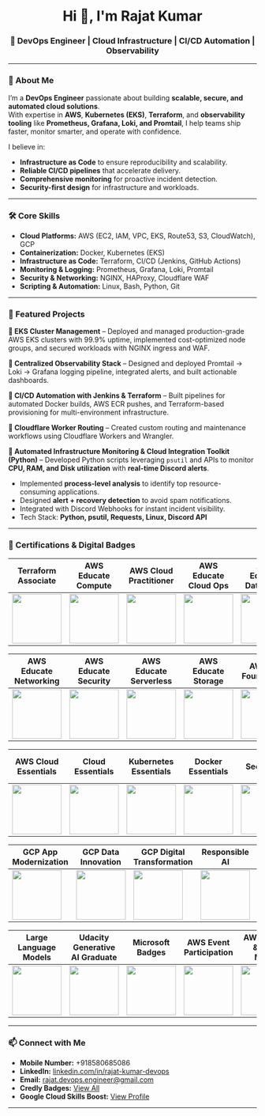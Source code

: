 <h1 align="center">Hi 👋, I'm Rajat Kumar</h1>
<h3 align="center">🚀 DevOps Engineer | Cloud Infrastructure | CI/CD Automation | Observability</h3>

---

### 🌟 About Me
I’m a **DevOps Engineer** passionate about building **scalable, secure, and automated cloud solutions**.  
With expertise in **AWS**, **Kubernetes (EKS)**, **Terraform**, and **observability tooling** like **Prometheus, Grafana, Loki, and Promtail**, I help teams ship faster, monitor smarter, and operate with confidence.

I believe in:
- **Infrastructure as Code** to ensure reproducibility and scalability.
- **Reliable CI/CD pipelines** that accelerate delivery.
- **Comprehensive monitoring** for proactive incident detection.
- **Security-first design** for infrastructure and workloads.

---

### 🛠️ Core Skills
- **Cloud Platforms:** AWS (EC2, IAM, VPC, EKS, Route53, S3, CloudWatch), GCP  
- **Containerization:** Docker, Kubernetes (EKS)  
- **Infrastructure as Code:** Terraform, CI/CD (Jenkins, GitHub Actions)  
- **Monitoring & Logging:** Prometheus, Grafana, Loki, Promtail  
- **Security & Networking:** NGINX, HAProxy, Cloudflare WAF  
- **Scripting & Automation:** Linux, Bash, Python, Git  

---

### 📂 Featured Projects
**🔹 EKS Cluster Management** – Deployed and managed production-grade AWS EKS clusters with 99.9% uptime, implemented cost-optimized node groups, and secured workloads with NGINX ingress and WAF.  

**🔹 Centralized Observability Stack** – Designed and deployed Promtail → Loki → Grafana logging pipeline, integrated alerts, and built actionable dashboards.  

**🔹 CI/CD Automation with Jenkins & Terraform** – Built pipelines for automated Docker builds, AWS ECR pushes, and Terraform-based provisioning for multi-environment infrastructure.  

**🔹 Cloudflare Worker Routing** – Created custom routing and maintenance workflows using Cloudflare Workers and Wrangler.

**🔹 Automated Infrastructure Monitoring & Cloud Integration Toolkit (Python)** – Developed Python scripts leveraging `psutil` and APIs to monitor **CPU, RAM, and Disk utilization** with **real-time Discord alerts**.  
- Implemented **process-level analysis** to identify top resource-consuming applications.  
- Designed **alert + recovery detection** to avoid spam notifications.  
- Integrated with Discord Webhooks for instant incident visibility.  
- Tech Stack: **Python, psutil, Requests, Linux, Discord API**  

---

### 📜 Certifications & Digital Badges

| Terraform Associate | AWS Educate Compute | AWS Cloud Practitioner | AWS Educate Cloud Ops | AWS Educate Databases |
|---------------------|---------------------|------------------------|-----------------------|-----------------------|
| <a href="https://www.credly.com/badges/355370dc-b947-45e7-900b-233f604d3d44"><img src="https://images.credly.com/size/680x680/images/ed4be915-68f8-428a-b332-40ded9084ee5/blob" width="100" height="100" /></a> | <a href="https://www.credly.com/badges/22c0d264-9c67-45b4-9a5c-bd4a79272665/public_url"><img src="https://images.credly.com/size/220x220/images/9358115e-ead7-47c2-91e2-165b6a650a1b/image.png" width="100" height="100" /></a> | <a href="https://www.credly.com/badges/630cb0c9-8a9b-4ed6-873b-801c45a9552f/public_url"><img src="https://images.credly.com/size/680x680/images/2784d0d8-327c-406f-971e-9f0e15097003/image.png" width="100" height="100" /></a> | <a href="https://www.credly.com/badges/e86eb437-7f97-4218-9810-0d2b33183b2d/public_url"><img src="https://images.credly.com/size/220x220/images/01c3b0d4-a225-483b-a762-460473658c1a/image.png" width="100" height="100" /></a> | <a href="https://www.credly.com/badges/f18f7ba4-1642-4a03-abbf-637657657398/public_url"><img src="https://images.credly.com/size/220x220/images/6f135924-7645-4bd2-ab68-3bc0b49c7e27/image.png" width="100" height="100" /></a> |

| AWS Educate Networking | AWS Educate Security | AWS Educate Serverless | AWS Educate Storage | AWS ML Foundations |
|------------------------|----------------------|------------------------|---------------------|--------------------|
| <a href="https://www.credly.com/badges/a691a4a5-6472-4388-b327-bd2e85193978/public_url"><img src="https://images.credly.com/size/220x220/images/979e42e2-1d32-4d21-97ea-53d991ea50fb/image.png" width="100" height="100" /></a> | <a href="https://www.credly.com/badges/b0b3c5e1-d5ac-432c-9dc7-a3fb5ecc9fd9/public_url"><img src="https://images.credly.com/size/220x220/images/80845928-d1f8-4549-ae9d-27676fba897e/image.png" width="100" height="100" /></a> | <a href="https://www.credly.com/badges/7c2b9cbe-49c5-4723-9b98-de4d411b967b/public_url"><img src="https://images.credly.com/size/220x220/images/629a2bb9-14a6-47b3-b17e-f1056b1404d0/image.png" width="100" height="100" /></a> | <a href="https://www.credly.com/badges/7a7782ec-f715-48d6-b138-6cac9d6c7268/public_url"><img src="https://images.credly.com/size/220x220/images/5bf37709-4b69-4cdc-9edc-af7b3370d427/image.png" width="100" height="100" /></a> | <a href="https://www.credly.com/badges/4033c05b-31b6-4ea6-af67-a5644561eaec/public_url"><img src="https://images.credly.com/size/220x220/images/51984979-f759-49f0-8bb3-5310d364fdbe/image.png" width="100" height="100" /></a> |

| AWS Cloud Essentials | Cloud Essentials | Kubernetes Essentials | Docker Essentials | GCP Security & Ops |
|----------------------|------------------|-----------------------|-------------------|--------------------|
| <a href="https://www.credly.com/badges/d42c5821-3ba2-495b-ad80-00bf976d8edd/public_url"><img src="https://images.credly.com/size/220x220/images/ec621e2a-c8f0-4459-806c-ae11829d372a/image.png" width="100" height="100" /></a> | <a href="https://www.credly.com/badges/5aec36bf-2c96-4c6e-9a6c-81650132d047/public_url"><img src="https://images.credly.com/size/220x220/images/5ee26427-f944-4182-b802-459462184c9a/image.png" width="100" height="100" /></a> | <a href="https://www.credly.com/badges/c1f10a0b-50cf-4dbd-bd9a-2d982cbfd748/public_url"><img src="https://images.credly.com/size/220x220/images/82966826-6630-4768-80d4-6028b3fab414/image.png" width="100" height="100" /></a> | <a href="https://www.credly.com/badges/983afbce-2c0a-4d56-bf44-64a75c7f2d81/public_url"><img src="https://images.credly.com/size/220x220/images/b0c5445a-72a2-46ce-a599-96147e210efb/blob" width="100" height="100" /></a> | <a href="https://www.cloudskillsboost.google/public_profiles/7ac99bf6-4412-4fba-b2fe-659964ad5001/badges/6161826"><img src="https://cdn.qwiklabs.com/aZCEW8kX8F55jslLqdJtFXlRc0GIDr%2F0gWQ4rM0USI8%3D" width="100" height="100" /></a> |

| GCP App Modernization | GCP Data Innovation | GCP Digital Transformation | Responsible AI | Generative AI |
|-----------------------|---------------------|----------------------------|----------------|---------------|
| <a href="https://www.cloudskillsboost.google/public_profiles/7ac99bf6-4412-4fba-b2fe-659964ad5001/badges/6161438"><img src="https://cdn.qwiklabs.com/%2Fxcpth70v6mWHIIb%2F7rXBgYrpV7iqBomHIjCTreb1js%3D" width="100" height="100" /></a> | <a href="https://www.cloudskillsboost.google/public_profiles/7ac99bf6-4412-4fba-b2fe-659964ad5001/badges/6161253"><img src="https://cdn.qwiklabs.com/ybBcLnHz3skXeZQ9CnJGKGhM5fACrzcKtNh8Trh%2FYCA%3D" width="100" height="100" /></a> | <a href="https://www.cloudskillsboost.google/public_profiles/7ac99bf6-4412-4fba-b2fe-659964ad5001/badges/6160886"><img src="https://cdn.qwiklabs.com/8e%2BkAIqvOauBq2p2%2Fmu%2F0Als3nSv%2B9nl7VGC873FIkQ%3D" width="100" height="100" /></a> | <a href="https://www.cloudskillsboost.google/public_profiles/7ac99bf6-4412-4fba-b2fe-659964ad5001/badges/6160524"><img src="https://cdn.qwiklabs.com/6erThXhqA2fRqnl6b5jklHw0gsa2adAenkvXBWBHy4U%3D" width="100" height="100" /></a> | <a href="https://www.cloudskillsboost.google/public_profiles/7ac99bf6-4412-4fba-b2fe-659964ad5001/badges/6074399"><img src="https://cdn.qwiklabs.com/2H1GveAGeXpUWx%2BR2w3NFV1alNlU%2BnydHrQWGMwEWfs%3D" width="100" height="100" /></a> |

| Large Language Models | Udacity Generative AI Graduate | Microsoft Badges | AWS Event Participation | AWS Billing & Cost Mgmt |
|-----------------------|--------------------------------|--------------------------|-------------------------|-------------------------|
| <a href="https://www.cloudskillsboost.google/public_profiles/7ac99bf6-4412-4fba-b2fe-659964ad5001/badges/6074159"><img src="https://cdn.qwiklabs.com/fmfG%2B5r5NtOE5XUtinI%2BH7Y%2F1LRUzEiUhd%2Brz80VrRg%3D" width="100" height="100" /></a> | <a href="https://www.udacity.com/certificate/e/40134d7c-5415-11f0-a8c5-5f650326c620"><img src="https://d20vrrgs8k4bvw.cloudfront.net/images/open-graph/udacity.png" width="100" height="100" /></a> | <a href="https://learn.microsoft.com/en-us/users/rajatkumar-3077/achievements"><img src="https://upload.wikimedia.org/wikipedia/commons/4/44/Microsoft_logo.svg" width="100" height="100" /></a> | <a href="https://drive.google.com/file/d/101T6vpQ9AHi5TjnpTZ4A-p6GaLiKPQYe/view"><img src="https://drive.google.com/thumbnail?id=101T6vpQ9AHi5TjnpTZ4A-p6GaLiKPQYe" width="100" height="100" /></a> | <a href="https://drive.google.com/file/d/1WC300CFJXjlujldTg8cnCJ6xyuXfSksr/view"><img src="https://drive.google.com/thumbnail?id=1WC300CFJXjlujldTg8cnCJ6xyuXfSksr" width="100" height="100" /></a> |


---

### 📫 Connect with Me

- **Mobile Number:** +918580685086
- **LinkedIn:** [linkedin.com/in/rajat-kumar-devops](https://www.linkedin.com/in/rajat-kumar-devops)  
- **Email:** rajat.devops.engineer@gmail.com  
- **Credly Badges:** [View All](https://www.credly.com/users/rajat-kumar.devops)  
- **Google Cloud Skills Boost:** [View Profile](https://www.cloudskillsboost.google/public_profiles/7ac99bf6-4412-4fba-b2fe-659964ad5001)

---

